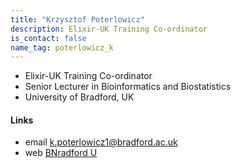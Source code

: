 ```yaml
---
title: "Krzysztof Poterlowicz"
description: Elixir-UK Training Co-ordinator
is_contact: false
name_tag: poterlowicz_k
---
```


* Elixir-UK Training Co-ordinator  
* Senior Lecturer in Bioinformatics and Biostatistics  
* University of Bradford, UK  

<!--more-->

#### Links

* email [k.poterlowicz1@bradford.ac.uk](mailto:k.poterlowicz1@bradford.ac.uk)  
* web [BNradford U](https://www.bradford.ac.uk/staff/KPoterlowicz1)  
